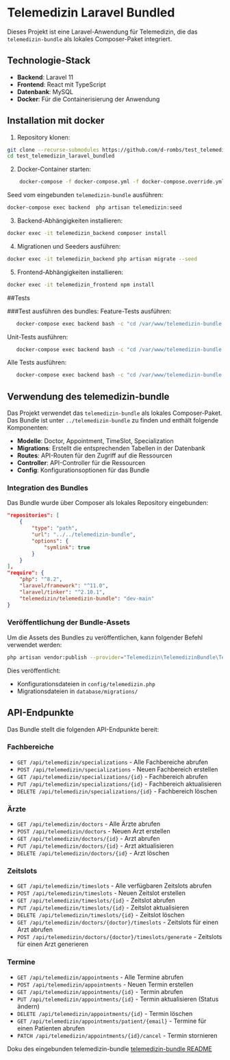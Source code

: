 # Telemedizin Laravel Bundled

Dieses Projekt ist eine Laravel-Anwendung für Telemedizin, die das `telemedizin-bundle` als lokales Composer-Paket integriert.

## Technologie-Stack

- **Backend**: Laravel 11
- **Frontend**: React mit TypeScript
- **Datenbank**: MySQL
- **Docker**: Für die Containerisierung der Anwendung

## Installation mit docker

1. Repository klonen:
```bash
git clone --recurse-submodules https://github.com/d-rombs/test_telemedizin_laravel_bundled.git
cd test_telemedizin_laravel_bundled
```

2. Docker-Container starten:
```bash
	docker-compose -f docker-compose.yml -f docker-compose.override.yml up -d
```
   Seed vom eingebunden `telemedizin-bundle` ausführen:
   ```bash
   docker-compose exec backend  php artisan telemedizin:seed
   ```

3. Backend-Abhängigkeiten installieren:
```bash
docker exec -it telemedizin_backend composer install
```

4. Migrationen und Seeders ausführen:
```bash
docker exec -it telemedizin_backend php artisan migrate --seed
```

5. Frontend-Abhängigkeiten installieren:
```bash
docker exec -it telemedizin_frontend npm install
```

##Tests

###Test ausführen des bundles:
Feature-Tests ausführen:
```bash
   docker-compose exec backend bash -c "cd /var/www/telemedizin-bundle && ./vendor/bin/pest --group=feature"
```
Unit-Tests ausführen:
```bash
   docker-compose exec backend bash -c "cd /var/www/telemedizin-bundle && ./vendor/bin/pest --group=unit"
```

Alle Tests ausführen:
```bash
   docker-compose exec backend bash -c "cd /var/www/telemedizin-bundle && ./vendor/bin/pest"
```

## Verwendung des telemedizin-bundle

Das Projekt verwendet das `telemedizin-bundle` als lokales Composer-Paket. Das Bundle ist unter `../telemedizin-bundle` zu finden und enthält folgende Komponenten:

- **Modelle**: Doctor, Appointment, TimeSlot, Specialization
- **Migrations**: Erstellt die entsprechenden Tabellen in der Datenbank
- **Routes**: API-Routen für den Zugriff auf die Ressourcen
- **Controller**: API-Controller für die Ressourcen
- **Config**: Konfigurationsoptionen für das Bundle

### Integration des Bundles

Das Bundle wurde über Composer als lokales Repository eingebunden:

```json
"repositories": [
    {
        "type": "path",
        "url": "../../telemedizin-bundle",
        "options": {
            "symlink": true
        }
    }
],
"require": {
    "php": "^8.2",
    "laravel/framework": "^11.0",
    "laravel/tinker": "^2.10.1",
    "telemedizin/telemedizin-bundle": "dev-main"
}
```

### Veröffentlichung der Bundle-Assets

Um die Assets des Bundles zu veröffentlichen, kann folgender Befehl verwendet werden:

```bash
php artisan vendor:publish --provider="Telemedizin\TelemedizinBundle\TelemedizinServiceProvider"
```

Dies veröffentlicht:
- Konfigurationsdateien in `config/telemedizin.php`
- Migrationsdateien in `database/migrations/`

## API-Endpunkte

Das Bundle stellt die folgenden API-Endpunkte bereit:

### Fachbereiche

- `GET /api/telemedizin/specializations` - Alle Fachbereiche abrufen
- `POST /api/telemedizin/specializations` - Neuen Fachbereich erstellen
- `GET /api/telemedizin/specializations/{id}` - Fachbereich abrufen
- `PUT /api/telemedizin/specializations/{id}` - Fachbereich aktualisieren
- `DELETE /api/telemedizin/specializations/{id}` - Fachbereich löschen

### Ärzte

- `GET /api/telemedizin/doctors` - Alle Ärzte abrufen
- `POST /api/telemedizin/doctors` - Neuen Arzt erstellen
- `GET /api/telemedizin/doctors/{id}` - Arzt abrufen
- `PUT /api/telemedizin/doctors/{id}` - Arzt aktualisieren
- `DELETE /api/telemedizin/doctors/{id}` - Arzt löschen

### Zeitslots

- `GET /api/telemedizin/timeslots` - Alle verfügbaren Zeitslots abrufen
- `POST /api/telemedizin/timeslots` - Neuen Zeitslot erstellen
- `GET /api/telemedizin/timeslots/{id}` - Zeitslot abrufen
- `PUT /api/telemedizin/timeslots/{id}` - Zeitslot aktualisieren
- `DELETE /api/telemedizin/timeslots/{id}` - Zeitslot löschen
- `GET /api/telemedizin/doctors/{doctor}/timeslots` - Zeitslots für einen Arzt abrufen
- `POST /api/telemedizin/doctors/{doctor}/timeslots/generate` - Zeitslots für einen Arzt generieren

### Termine

- `GET /api/telemedizin/appointments` - Alle Termine abrufen
- `POST /api/telemedizin/appointments` - Neuen Termin erstellen
- `GET /api/telemedizin/appointments/{id}` - Termin abrufen
- `PUT /api/telemedizin/appointments/{id}` - Termin aktualisieren (Status ändern)
- `DELETE /api/telemedizin/appointments/{id}` - Termin löschen
- `GET /api/telemedizin/appointments/patient/{email}` - Termine für einen Patienten abrufen
- `PATCH /api/telemedizin/appointments/{id}/cancel` - Termin stornieren


Doku des eingebunden telemedizin-bundle [telemedizin-bundle README]('./telemedizin-bundle/README.md')